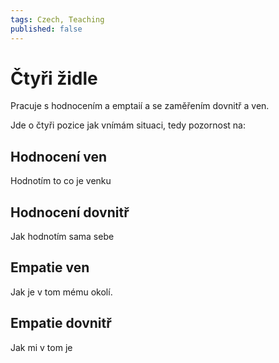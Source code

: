 ```yaml
---
tags: Czech, Teaching
published: false
---
```


# Čtyři židle

Pracuje s hodnocením a emptaií a se zaměřením dovnitř a ven.

Jde o čtyři pozice jak vnímám situaci, tedy pozornost na:

## Hodnocení ven
Hodnotím to co je venku

## Hodnocení dovnitř
Jak hodnotím sama sebe

## Empatie ven
Jak je v tom mému okolí.

## Empatie dovnitř
Jak mi v tom je